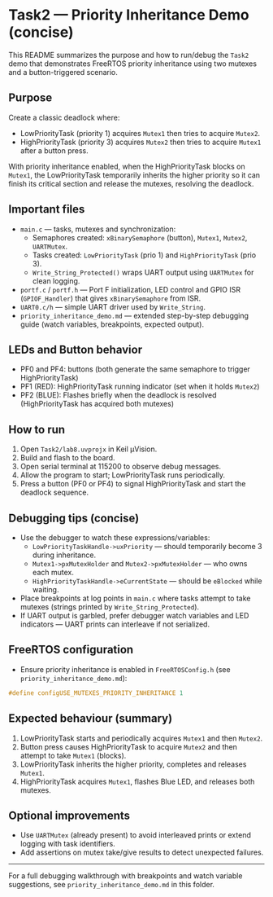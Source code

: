 # Task2 — Priority Inheritance Demo (concise)

This README summarizes the purpose and how to run/debug the `Task2` demo that demonstrates FreeRTOS priority inheritance using two mutexes and a button-triggered scenario.

## Purpose

Create a classic deadlock where:
- LowPriorityTask (priority 1) acquires `Mutex1` then tries to acquire `Mutex2`.
- HighPriorityTask (priority 3) acquires `Mutex2` then tries to acquire `Mutex1` after a button press.

With priority inheritance enabled, when the HighPriorityTask blocks on `Mutex1`, the LowPriorityTask temporarily inherits the higher priority so it can finish its critical section and release the mutexes, resolving the deadlock.

## Important files

- `main.c` — tasks, mutexes and synchronization:
  - Semaphores created: `xBinarySemaphore` (button), `Mutex1`, `Mutex2`, `UARTMutex`.
  - Tasks created: `LowPriorityTask` (prio 1) and `HighPriorityTask` (prio 3).
  - `Write_String_Protected()` wraps UART output using `UARTMutex` for clean logging.
- `portf.c` / `portf.h` — Port F initialization, LED control and GPIO ISR (`GPIOF_Handler`) that gives `xBinarySemaphore` from ISR.
- `UART0.c/h` — simple UART driver used by `Write_String`.
- `priority_inheritance_demo.md` — extended step-by-step debugging guide (watch variables, breakpoints, expected output).

## LEDs and Button behavior

- PF0 and PF4: buttons (both generate the same semaphore to trigger HighPriorityTask)
- PF1 (RED): HighPriorityTask running indicator (set when it holds `Mutex2`)
- PF2 (BLUE): Flashes briefly when the deadlock is resolved (HighPriorityTask has acquired both mutexes)

## How to run

1. Open `Task2/lab8.uvprojx` in Keil µVision.
2. Build and flash to the board.
3. Open serial terminal at 115200 to observe debug messages.
4. Allow the program to start; LowPriorityTask runs periodically.
5. Press a button (PF0 or PF4) to signal HighPriorityTask and start the deadlock sequence.

## Debugging tips (concise)

- Use the debugger to watch these expressions/variables:
  - `LowPriorityTaskHandle->uxPriority` — should temporarily become 3 during inheritance.
  - `Mutex1->pxMutexHolder` and `Mutex2->pxMutexHolder` — who owns each mutex.
  - `HighPriorityTaskHandle->eCurrentState` — should be `eBlocked` while waiting.
- Place breakpoints at log points in `main.c` where tasks attempt to take mutexes (strings printed by `Write_String_Protected`).
- If UART output is garbled, prefer debugger watch variables and LED indicators — UART prints can interleave if not serialized.

## FreeRTOS configuration

- Ensure priority inheritance is enabled in `FreeRTOSConfig.h` (see `priority_inheritance_demo.md`):

```c
#define configUSE_MUTEXES_PRIORITY_INHERITANCE 1
```

## Expected behaviour (summary)

1. LowPriorityTask starts and periodically acquires `Mutex1` and then `Mutex2`.
2. Button press causes HighPriorityTask to acquire `Mutex2` and then attempt to take `Mutex1` (blocks).
3. LowPriorityTask inherits the higher priority, completes and releases `Mutex1`.
4. HighPriorityTask acquires `Mutex1`, flashes Blue LED, and releases both mutexes.

## Optional improvements

- Use `UARTMutex` (already present) to avoid interleaved prints or extend logging with task identifiers.
- Add assertions on mutex take/give results to detect unexpected failures.

---

For a full debugging walkthrough with breakpoints and watch variable suggestions, see `priority_inheritance_demo.md` in this folder.

